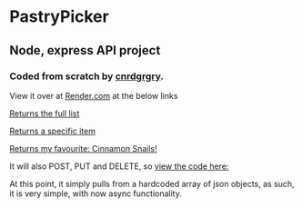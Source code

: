 # PastryPicker

## Node, express API project

### Coded from scratch by [cnrdgrgry](https://github.com/cnrdgrgry).

View it over at [Render.com](https://render.com/) at the below links

[Returns the full list](https://pastrypicker.onrender.com/pastrypicker/pastries)

[Returns a specific item](https://pastrypicker.onrender.com/pastrypicker/pastries/5)

[Returns my favourite: Cinnamon Snails!](https://pastrypicker.onrender.com/pastrypicker/pastries/1)

It will also POST, PUT and DELETE, so [view the code here:](https://github.com/cnrdgrgry/pastrypicker_api_express/tree/main/server)

At this point, it simply pulls from a hardcoded array of json objects, as such, it is very simple, with now async functionality.
